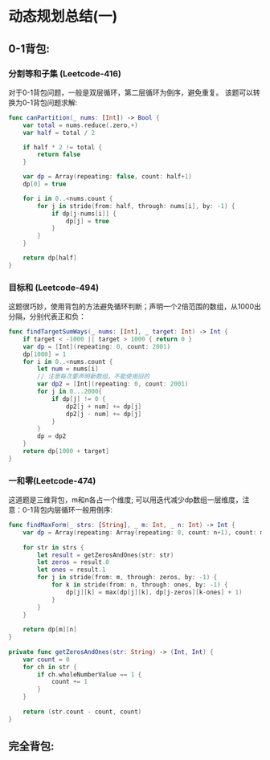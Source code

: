 # 动态规划总结(一)

## 0-1背包:

### 分割等和子集 (Leetcode-416)
对于0-1背包问题，一般是双层循环，第二层循环为倒序，避免重复。
该题可以转换为0-1背包问题求解:

```swift
func canPartition(_ nums: [Int]) -> Bool {
    var total = nums.reduce(.zero,+)
    var half = total / 2

    if half * 2 != total {
        return false
    }

    var dp = Array(repeating: false, count: half+1)
    dp[0] = true

    for i in 0..<nums.count {
        for j in stride(from: half, through: nums[i], by: -1) {
            if dp[j-nums[i]] {
                dp[j] = true
            }
        }
    }

    return dp[half]
}
```

### 目标和 (Leetcode-494)
这题很巧妙，使用背包的方法避免循环判断；声明一个2倍范围的数组，从1000出分隔，分别代表正和负：

```swift
func findTargetSumWays(_ nums: [Int], _ target: Int) -> Int {
    if target < -1000 || target > 1000 { return 0 }
    var dp = [Int](repeating: 0, count: 2001)
    dp[1000] = 1
    for i in 0..<nums.count {
        let num = nums[i]
        // 注意每次要声明新数组，不能使用旧的
        var dp2 = [Int](repeating: 0, count: 2001)
        for j in 0...2000{
            if dp[j] != 0 {
                dp2[j + num] += dp[j]
                dp2[j - num] += dp[j]
            }
        }
        dp = dp2
    }
    return dp[1000 + target]
}
```

### 一和零(Leetcode-474)
这道题是三维背包，m和n各占一个维度; 可以用迭代减少dp数组一层维度，注意：0-1背包内层循环一般用倒序:

```swift
func findMaxForm(_ strs: [String], _ m: Int, _ n: Int) -> Int {
    var dp = Array(repeating: Array(repeating: 0, count: n+1), count: m+1)
    
    for str in strs {
        let result = getZerosAndOnes(str: str)
        let zeros = result.0
        let ones = result.1
        for j in stride(from: m, through: zeros, by: -1) {
            for k in stride(from: n, through: ones, by: -1) {
                dp[j][k] = max(dp[j][k], dp[j-zeros][k-ones] + 1)
            }
        }
    }
    
    return dp[m][n]
}
    
private func getZerosAndOnes(str: String) -> (Int, Int) {
    var count = 0
    for ch in str {
        if ch.wholeNumberValue == 1 {
            count += 1
        }
    }
    
    return (str.count - count, count)
}
```

## 完全背包: